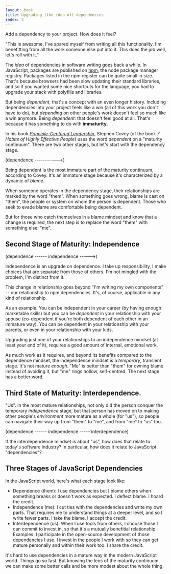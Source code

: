 ```yaml
---
layout: book
title: Upgrading (the idea of) dependencies
index: 5
---
```


Add a dependency to your project. How does it feel? 

"This is awesome, I've spared myself from writing all this functionality. I'm benefitting from all the work someone else put into it. This does the job well, let's roll with it."

The _idea_ of dependencies in software writing goes back a while. In JavaScript, packages are published on [npm][npm], the node package manager registry. Packages listed in the npm register can be quite small in size. That's because browsers had been slow updating their standard libraries, and so if you wanted some nice shortcuts for the language, you had to upgrade your stack with polyfills and libraries.

[npm]: https://www.npmjs.com

But being _dependent_, that's a concept with an even longer history. Including dependencies into your project feels like a win (all of this work you don't have to do), but _depending_ on other people's work doesn't feel so much like a win anymore. Being _dependent_: that doesn't feel good at all. That's because it has something to do with **immaturity**.

In his book _[Principle-Centered Leadership][covey]_, Stephen Covey (of the book _7 Habits of Highly Effective People_) uses the word _dependent_ on a "maturity continuum". There are two other stages, but let's start with the dependency stage.

[covey]: https://www.goodreads.com/book/show/44644.Principle_Centered_Leadership

(dependence ----------->)

Being dependent is the most immature part of the maturity continuum, according to Covey. It's an immature stage because it's characterized by a dynamic of _blame_.

When someone operates in the dependency stage, their relationships are marked by the word "them". When something goes wrong, blame is cast on "them", the people or system on whom the person is dependent. Those who seek to evade blame are comfortable being dependent.

But for those who catch themselves in a blame mindset and know that a change is required, the next step is to replace the word "them" with something else: "me".

## Second Stage of Maturity: Independence

(dependence ------  independence ----->)

Independence is an upgrade on dependence. I take up responsibility, I make choices that are separate from those of others. I'm not mingled with the problem, I'm distinct from it.

This change in relationship goes beyond "I'm writing my own components" -- our relationship to npm dependencies. It's, of course, applicable in any kind of relationship.

As an example: You can be independent in your career (by having enough marketable skills) but you can be _dependent_ in your relationship with your spouse (co-dependent if you're both dependent of each other in an immature way). You can be dependent in your relationship with your parents, or even in your relationship with your kids.

Upgrading just one of your relationships to an independence mindset (at least your end of it), requires a good amount of internal, emotional work.

As much work as it requires, and beyond its benefits compared to the dependence mindset, the independence mindset is a _temporary_, transient stage. It's not mature _enough_. "Me" is better than "them" for owning blame instead of avoiding it, but "me" rings hollow, self-centred. The next stage has a better word.

## Third State of Maturity: Interdependence.

"Us". In the most mature relationships, not only did the person conquer the temporary _independence_ stage, but that person has moved on to making other people's _environment_ more mature as a whole (for "us"), so people can navigate their way up from "them" to "me", and from "me" to "us" too.

(dependence ------  independence -----  interdependence)

If the interdependence mindset is about "us", how does that relate to today's software industry? In particular, how does it relate to JavaScript "dependencies"?

## Three Stages of JavaScript Dependencies

In the JavaScript world, here's what each stage look like:

* Dependence (them): I use dependencies but I blame others when something breaks or doesn't work as expected. I deflect blame. I hoard the credit.
* Independence (me): I cut ties with the dependencies and write my own parts. That requires me to understand things at a deeper level, and so I write fewer parts. I take the blame. I accept the credit.
* Interdependence (us): When I use tools from others, I choose those I can commit to invest in, so that it's a mutually benefitial relationship. Examples: I participate in the open-source development of those dependencies I use. I invest in the people I work with so they can get mature personally and within their work too. I share the credit.

It's hard to use dependencies in a mature way in the modern JavaScript world. Things go so fast. But knowing the lens of the maturity continuum, we can make some better calls and be more modest about the whole thing.

